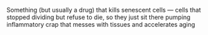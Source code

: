 Something (but usually a drug) that kills senescent cells — cells that stopped dividing but refuse to die, so they just sit there pumping inflammatory crap that messes with tissues and accelerates aging